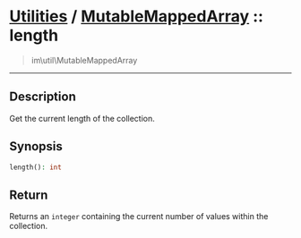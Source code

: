# [Utilities](util.md) / [MutableMappedArray](util-MutableMappedArray.md) :: length
 > im\util\MutableMappedArray
____

## Description
Get the current length of the collection.

## Synopsis
```php
length(): int
```

## Return
Returns an `integer` containing the current number of
values within the collection.
